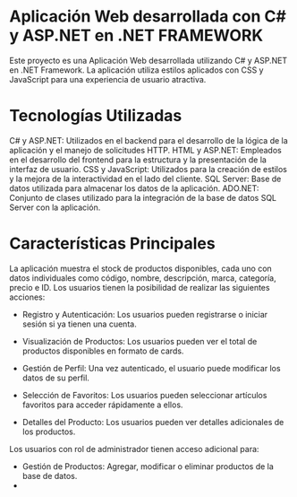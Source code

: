 # Aplicación Web desarrollada con C# y ASP.NET en .NET FRAMEWORK
Este proyecto es una Aplicación Web desarrollada utilizando C# y ASP.NET en .NET Framework. La aplicación utiliza estilos aplicados con CSS y JavaScript para una experiencia de usuario atractiva.

# Tecnologías Utilizadas
C# y ASP.NET: Utilizados en el backend para el desarrollo de la lógica de la aplicación y el manejo de solicitudes HTTP.
HTML y ASP.NET: Empleados en el desarrollo del frontend para la estructura y la presentación de la interfaz de usuario.
CSS y JavaScript: Utilizados para la creación de estilos y la mejora de la interactividad en el lado del cliente.
SQL Server: Base de datos utilizada para almacenar los datos de la aplicación.
ADO.NET: Conjunto de clases utilizado para la integración de la base de datos SQL Server con la aplicación.

# Características Principales
La aplicación muestra el stock de productos disponibles, cada uno con datos individuales como código, nombre, descripción, marca, categoría, precio e ID. Los usuarios tienen la posibilidad de realizar las siguientes acciones:

- Registro y Autenticación: Los usuarios pueden registrarse o iniciar sesión si ya tienen una cuenta.

- Visualización de Productos: Los usuarios pueden ver el total de productos disponibles en formato de cards.

- Gestión de Perfil: Una vez autenticado, el usuario puede modificar los datos de su perfil.

- Selección de Favoritos: Los usuarios pueden seleccionar artículos favoritos para acceder rápidamente a ellos.

- Detalles del Producto: Los usuarios pueden ver detalles adicionales de los productos.

Los usuarios con rol de administrador tienen acceso adicional para:

- Gestión de Productos: Agregar, modificar o eliminar productos de la base de datos.
- 
